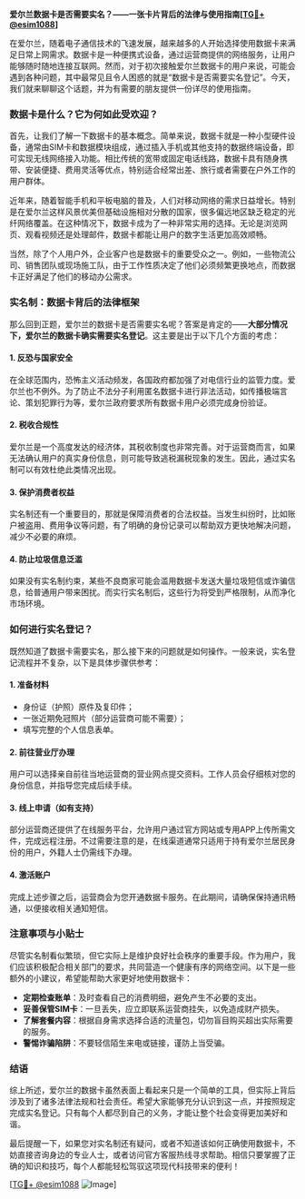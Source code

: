 **爱尔兰数据卡是否需要实名？——一张卡片背后的法律与使用指南[[TG💪+ @esim1088](https://t.me/s/esim1088)]**

在爱尔兰，随着电子通信技术的飞速发展，越来越多的人开始选择使用数据卡来满足日常上网需求。数据卡是一种便携式设备，通过运营商提供的网络服务，让用户能够随时随地连接互联网。然而，对于初次接触爱尔兰数据卡的用户来说，可能会遇到各种问题，其中最常见且令人困惑的就是“数据卡是否需要实名登记”。今天，我们就来聊聊这个话题，并为有需要的朋友提供一份详尽的使用指南。

### 数据卡是什么？它为何如此受欢迎？

首先，让我们了解一下数据卡的基本概念。简单来说，数据卡就是一种小型硬件设备，通常由SIM卡和数据模块组成，通过插入手机或其他支持的数据终端设备，即可实现无线网络接入功能。相比传统的宽带或固定电话线路，数据卡具有随身携带、安装便捷、费用灵活等优点，特别适合经常出差、旅行或者需要在户外工作的用户群体。

近年来，随着智能手机和平板电脑的普及，人们对移动网络的需求日益增长。特别是在爱尔兰这样风景优美但基础设施相对分散的国家，很多偏远地区缺乏稳定的光纤网络覆盖。在这种情况下，数据卡成为了一种非常实用的选择。无论是浏览网页、观看视频还是处理邮件，数据卡都能让用户的数字生活更加高效顺畅。

当然，除了个人用户外，企业客户也是数据卡的重要受众之一。例如，一些物流公司、销售团队或现场施工队，由于工作性质决定了他们必须频繁更换地点，而数据卡正好满足了他们的移动办公需求。

### 实名制：数据卡背后的法律框架

那么回到正题，爱尔兰的数据卡是否需要实名呢？答案是肯定的——**大部分情况下，爱尔兰的数据卡确实需要实名登记**。这主要是出于以下几个方面的考虑：

#### 1. **反恐与国家安全**
   在全球范围内，恐怖主义活动频发，各国政府都加强了对电信行业的监管力度。爱尔兰也不例外。为了防止不法分子利用匿名数据卡进行非法活动，如传播极端言论、策划犯罪行为等，爱尔兰政府要求所有数据卡用户必须完成身份验证。

#### 2. **税收合规性**
   爱尔兰是一个高度发达的经济体，其税收制度也非常完善。对于运营商而言，如果无法确认用户的真实身份信息，则可能导致逃税漏税现象的发生。因此，通过实名制可以有效杜绝此类情况出现。

#### 3. **保护消费者权益**
   实名制还有一个重要目的，那就是保障消费者的合法权益。当发生纠纷时，比如账户被盗用、费用争议等问题，有了明确的身份记录可以帮助双方更快地解决问题，减少不必要的麻烦。

#### 4. **防止垃圾信息泛滥**
   如果没有实名制约束，某些不良商家可能会滥用数据卡发送大量垃圾短信或诈骗信息，给普通用户带来困扰。而实行实名制后，这些行为将受到严格限制，从而净化市场环境。

### 如何进行实名登记？

既然知道了数据卡需要实名，那么接下来的问题就是如何操作。一般来说，实名登记流程并不复杂，以下是具体步骤供参考：

#### 1. **准备材料**
   - 身份证（护照）原件及复印件；
   - 一张近期免冠照片（部分运营商可能不需要）；
   - 填写完整的个人信息表单。

#### 2. **前往营业厅办理**
   用户可以选择亲自前往当地运营商的营业网点提交资料。工作人员会仔细核对您的身份信息，并指导您完成后续手续。

#### 3. **线上申请（如有支持）**
   部分运营商还提供了在线服务平台，允许用户通过官方网站或专用APP上传所需文件，完成远程注册。不过需要注意的是，在线渠道通常只适用于持有爱尔兰居民身份的用户，外籍人士仍需线下办理。

#### 4. **激活账户**
   完成上述步骤之后，运营商会为您开通数据卡服务。在此期间，请确保保持通讯畅通，以便接收相关通知短信。

### 注意事项与小贴士

尽管实名制看似繁琐，但它实际上是维护良好社会秩序的重要手段。作为用户，我们应该积极配合相关部门的要求，共同营造一个健康有序的网络空间。以下是一些额外的小建议，希望能帮助大家更好地使用数据卡：

- **定期检查账单**：及时查看自己的消费明细，避免产生不必要的支出。
- **妥善保管SIM卡**：一旦丢失，应立即联系运营商挂失，以免造成财产损失。
- **了解套餐内容**：根据自身需求选择合适的流量包，切勿盲目购买超出实际需要的服务。
- **警惕诈骗陷阱**：不要轻信陌生来电或链接，谨防上当受骗。

### 结语

综上所述，爱尔兰的数据卡虽然表面上看起来只是一个简单的工具，但实际上背后涉及到了诸多法律法规和社会责任。希望大家能够充分认识到这一点，并按照规定完成实名登记。只有每个人都尽到自己的义务，才能让整个社会变得更加美好和谐。

最后提醒一下，如果您对实名制还有疑问，或者不知道该如何正确使用数据卡，不妨直接咨询身边的专业人士，或者访问官方客服热线寻求帮助。相信只要掌握了正确的知识和技巧，每个人都能轻松驾驭这项现代科技带来的便利！

[[TG💪+ @esim1088](https://t.me/s/esim1088) ![Image](https://i.postimg.cc/4NQfJmqS/Snipaste-2025-05-13-00-14-12.png)]